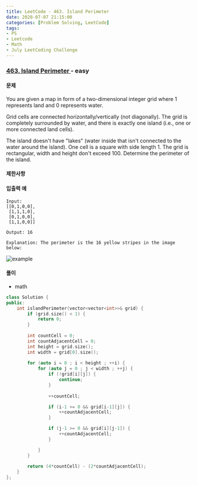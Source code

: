 ```yaml
---
title: LeetCode - 463. Island Perimeter
date: 2020-07-07 21:15:00
categories: [Problem Solving, LeetCode]
tags:
- PS
- Leetcode
- Math
- July LeetCoding Challenge
---
```


### [ 463. Island Perimeter ](https://leetcode.com/problems/island-perimeter/) - easy

#### 문제

You are given a map in form of a two-dimensional integer grid where 1 represents land and 0 represents water.

Grid cells are connected horizontally/vertically (not diagonally). The grid is completely surrounded by water, and there is exactly one island (i.e., one or more connected land cells).

The island doesn't have "lakes" (water inside that isn't connected to the water around the island). One cell is a square with side length 1. The grid is rectangular, width and height don't exceed 100. Determine the perimeter of the island.

#### 제한사항

#### 입출력 예

```
Input:
[[0,1,0,0],
 [1,1,1,0],
 [0,1,0,0],
 [1,1,0,0]]

Output: 16

Explanation: The perimeter is the 16 yellow stripes in the image below:
```
![example](https://assets.leetcode.com/uploads/2018/10/12/island.png)

#### 풀이
  - math

```cpp
class Solution {
public:
    int islandPerimeter(vector<vector<int>>& grid) {
        if (grid.size() < 1) {
            return 0;    
        }
                
        int countCell = 0;
        int countAdjacentCell = 0;
        int height = grid.size();
        int width = grid[0].size();
        
        for (auto i = 0 ; i < height ; ++i) {
            for (auto j = 0 ; j < width ; ++j) {
                if (!grid[i][j]) {
                    continue;
                }
                
                ++countCell;

                if (i-1 >= 0 && grid[i-1][j]) {
                    ++countAdjacentCell;
                }

                if (j-1 >= 0 && grid[i][j-1]) {
                    ++countAdjacentCell;
                }

            }
        }
        
        return (4*countCell) - (2*countAdjacentCell);
    }
};
```
